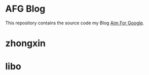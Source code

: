 AFG  Blog
======

This repository contains the source code my Blog [Aim For Google](http://www.aimforgoogle.com).

# zhongxin
# libo



